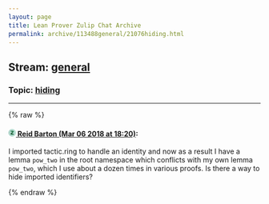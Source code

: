 ```yaml
---
layout: page
title: Lean Prover Zulip Chat Archive 
permalink: archive/113488general/21076hiding.html
---
```


## Stream: [general](index.html)
### Topic: [hiding](21076hiding.html)

---


{% raw %}
#### [![Click to go to Zulip](../../assets/img/zulip2.png) Reid Barton (Mar 06 2018 at 18:20)](https://leanprover.zulipchat.com/#narrow/stream/113488-general/topic/hiding/near/123359129):
I imported tactic.ring to handle an identity and now as a result I have a lemma `pow_two` in the root namespace which conflicts with my own lemma `pow_two`, which I use about a dozen times in various proofs.
Is there a way to hide imported identifiers?


{% endraw %}
